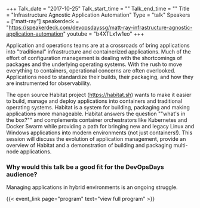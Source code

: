 +++
Talk_date = "2017-10-25"
Talk_start_time = ""
Talk_end_time = ""
Title = "Infrastructure Agnostic Application Automation"
Type = "talk"
Speakers = ["matt-ray"]
speakerdeck = "https://speakerdeck.com/devopsdayssg/matt-ray-infrastructure-agnostic-application-automation"
youtube = "b4XTLx1w1eo"
+++

Application and operations teams are at a crossroads of bring applications into "traditional" infrastructure and containerized applications. Much of the effort of configuration management is dealing with the shortcomings of packages and the underlying operating systems. With the rush to move everything to containers, operational concerns are often overlooked. Applications need to standardize their builds, their packaging, and how they are instrumented for observability.

The open source Habitat project (https://habitat.sh) wants to make it easier to build, manage and deploy applications into containers and traditional operating systems. Habitat is a system for building, packaging and making applications more manageable. Habitat answers the question ""what's in the box?"" and complements container orchestrators like Kubernetes and Docker Swarm while providing a path for bringing new and legacy Linux and Windows applications into modern environments (not just containers!). This session will discuss the evolution of application management, provide an overview of Habitat and a demonstration of building and packaging multi-node applications.

### Why would this talk be a good fit for the DevOpsDays audience?

Managing applications in hybrid environments is an ongoing struggle.

{{< event_link page="program" text="view full program" >}}
